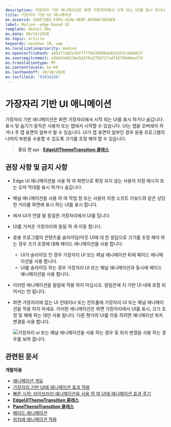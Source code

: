 ```yaml
---
description: 가장자리 기반 애니메이션은 화면 가장자리에서 시작 되는 UI를 표시 하거나 숨깁니다.
title: 가장자리 기반 UI 애니메이션
ms.assetid: 5A8F73B1-F4F6-424b-9EDF-A9766C5DEAE8
label: Motion--edge-based UI
template: detail.hbs
ms.date: 09/24/2020
ms.topic: article
keywords: windows 10, uwp
ms.localizationpriority: medium
ms.openlocfilehash: a49277a82a3bfffffb478496ab01d353c169463f
ms.sourcegitcommit: a3bbd3dd13be5d2f8a2793717adf4276840ee17d
ms.translationtype: MT
ms.contentlocale: ko-KR
ms.lasthandoff: 10/30/2020
ms.locfileid: "93034236"
---
```

# <a name="edge-based-ui-animations"></a>가장자리 기반 UI 애니메이션





가장자리 기반 애니메이션은 화면 가장자리에서 시작 되는 UI를 표시 하거나 숨깁니다. 표시 및 숨기기 동작은 사용자 또는 앱에서 시작할 수 있습니다. UI는 앱을 오버레이 하거나 주 앱 표면의 일부가 될 수 있습니다. UI가 앱 표면의 일부인 경우 응용 프로그램의 나머지 부분을 수용할 수 있도록 크기를 조정 해야 할 수 있습니다.

> **중요 한 api** : [ **EdgeUIThemeTransition 클래스**](/uwp/api/Windows.UI.Xaml.Media.Animation.EdgeUIThemeTransition)


## <a name="dos-and-donts"></a>권장 사항 및 금지 사항


-   Edge UI 애니메이션을 사용 하 여 화면으로 확장 되지 않는 사용자 지정 메시지 또는 오차 막대를 표시 하거나 숨깁니다.
-   패널 애니메이션을 사용 하 여 작업 창 또는 사용자 지정 소프트 키보드와 같은 상당한 거리를 화면에 표시 하는 UI를 표시 합니다.
-   에서 UI가 연결 될 동일한 가장자리에서 UI를 밉니다.
-   UI를 가져온 가장자리와 동일 하 게 이동 합니다.
-   응용 프로그램의 콘텐츠를 슬라이딩/아웃 UI에 대 한 응답으로 크기를 조정 해야 하는 경우 크기 조정에 대해 페이드 애니메이션을 사용 합니다.
    -   UI가 슬라이딩 인 경우 가장자리 UI 또는 패널 애니메이션 뒤에 페이드 애니메이션을 사용 합니다.
    -   UI를 슬라이딩 하는 경우 가장자리 UI 또는 패널 애니메이션과 동시에 페이드 애니메이션을 사용 합니다.
-   이러한 애니메이션을 알림에 적용 하지 마십시오. 알림은에 지 기반 UI 내에 포함 되어서는 안 됩니다.
-   화면 가장자리에 없는 UI 컨테이너 또는 컨트롤에 가장자리 UI 또는 패널 애니메이션을 적용 하지 마세요. 이러한 애니메이션은 화면 가장자리에서 UI를 표시, 크기 조정 및 해제 하는 데만 사용 됩니다. 다른 형식의 UI를 이동 하려면 애니메이션 위치 변경을 사용 합니다.

    ![가장자리 ui 또는 패널 애니메이션을 사용 하는 경우 및 위치 변경을 사용 하는 경우를 보여 줍니다.](images/edgevsreposition.png)

## <a name="related-articles"></a>관련된 문서


**개발자용**
* [애니메이션 개요](./xaml-animation.md)
* [가장자리 기반 UI에 애니메이션 효과 적용](/previous-versions/windows/apps/jj649428(v=win.10))
* [빠른 시작: 라이브러리 애니메이션을 사용 하 여 UI에 애니메이션 효과 주기](/previous-versions/windows/apps/hh452703(v=win.10))
* [**EdgeUIThemeTransition 클래스**](/uwp/api/Windows.UI.Xaml.Media.Animation.EdgeUIThemeTransition)
* [**PaneThemeTransition 클래스**](/uwp/api/Windows.UI.Xaml.Media.Animation.PaneThemeTransition)
* [페이드 애니메이션](/previous-versions/windows/apps/jj649429(v=win.10))
* [위치에 애니메이션 적용](/previous-versions/windows/apps/jj649434(v=win.10))

 

 
